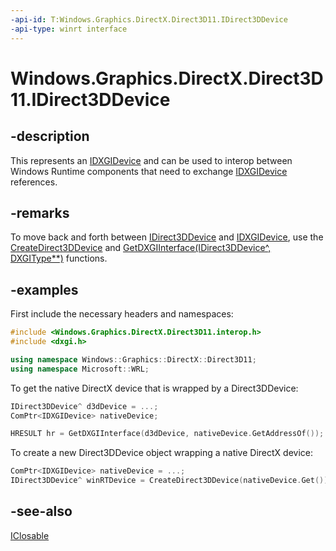 ```yaml
---
-api-id: T:Windows.Graphics.DirectX.Direct3D11.IDirect3DDevice
-api-type: winrt interface
---
```


<!-- Interface syntax.
public interface IDirect3DDevice : Windows.Foundation.IClosable
-->

# Windows.Graphics.DirectX.Direct3D11.IDirect3DDevice

## -description
This represents an [IDXGIDevice](https://msdn.microsoft.com/library/windows/desktop/bb174527) and can be used to interop between Windows Runtime components that need to exchange [IDXGIDevice](https://msdn.microsoft.com/library/windows/desktop/bb174527) references.

## -remarks
To move back and forth between [IDirect3DDevice](idirect3ddevice.md) and [IDXGIDevice](https://msdn.microsoft.com/library/windows/desktop/bb174527), use the [CreateDirect3DDevice](https://msdn.microsoft.com/library/windows/apps/dn895089) and [GetDXGIInterface(IDirect3DDevice^, DXGIType**)](https://msdn.microsoft.com/library/windows/apps/dn895100) functions.

## -examples
First include the necessary headers and namespaces:

```cpp
#include <Windows.Graphics.DirectX.Direct3D11.interop.h>
#include <dxgi.h>

using namespace Windows::Graphics::DirectX::Direct3D11;
using namespace Microsoft::WRL;
```

To get the native DirectX device that is wrapped by a Direct3DDevice:

```cpp
IDirect3DDevice^ d3dDevice = ...;  
ComPtr<IDXGIDevice> nativeDevice;

HRESULT hr = GetDXGIInterface(d3dDevice, nativeDevice.GetAddressOf());
```

To create a new Direct3DDevice object wrapping a native DirectX device:

```cpp
ComPtr<IDXGIDevice> nativeDevice = ...;
IDirect3DDevice^ winRTDevice = CreateDirect3DDevice(nativeDevice.Get());

```



## -see-also
[IClosable](../windows.foundation/iclosable.md)